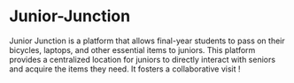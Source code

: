 # Junior-Junction
Junior Junction is a platform that allows final-year students to pass on their bicycles, laptops, and other essential items to juniors. This platform provides a centralized location for juniors to directly interact with seniors and acquire the items they need. It fosters a collaborative visit !
